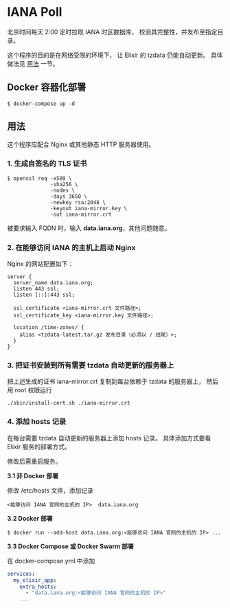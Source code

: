 IANA Poll
=========

北京时间每天 2:00 定时拉取 IANA 时区数据库，
校验其完整性，并发布至指定目录。

这个程序的目的是在网络受限的环境下，
让 Elixir 的 tzdata 仍能自动更新。
具体做法见 [用法](#用法) 一节。

## Docker 容器化部署

    $ docker-compose up -d

## 用法

这个程序应配合 Nginx 或其他静态 HTTP 服务器使用。

### 1. 生成自签名的 TLS 证书

    $ openssl req -x509 \
                  -sha256 \
                  -nodes \
                  -days 3650 \
                  -newkey rsa:2048 \
                  -keyout iana-mirror.key \
                  -out iana-mirror.crt

被要求输入 FQDN 时，输入 **data.iana.org**，其他问题随意。

### 2. 在能够访问 IANA 的主机上启动 Nginx

Nginx 的网站配置如下：

```
server {
  server_name data.iana.org;
  listen 443 ssl;
  listen [::]:443 ssl;

  ssl_certificate <iana-mirror.crt 文件路径>;
  ssl_certificate_key <iana-mirror.key 文件路径>;

  location /time-zones/ {
    alias <tzdata-latest.tar.gz 发布目录（必须以 / 结尾）>;
  }
}
```

### 3. 把证书安装到所有需要 tzdata 自动更新的服务器上

把上述生成的证书 iana-mirror.crt 复制到每台依赖于 tzdata 的服务器上，
然后用 root 权限运行

    ./sbin/install-cert.sh ./iana-mirror.crt

### 4. 添加 hosts 记录

在每台需要 tzdata 自动更新的服务器上添加 hosts 记录。
具体添加方式要看 Elixir 服务的部署方式。

修改后需重启服务。

**3.1 非 Docker 部署**

修改 /etc/hosts 文件，添加记录

    <能够访问 IANA 官网的主机的 IP>  data.iana.org

**3.2 Docker 部署**

    $ docker run --add-host data.iana.org:<能够访问 IANA 官网的主机的 IP> ...

**3.3 Docker Compose 或 Docker Swarm 部署**

在 docker-compose.yml 中添加

```yml
services:
  my_elixir_app:
    extra_hosts:
      - "data.iana.org:<能够访问 IANA 官网的主机的 IP>"
    ...
```

